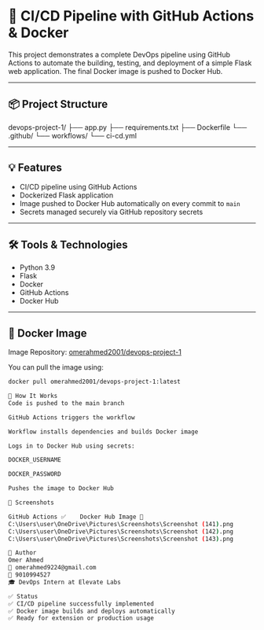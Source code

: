 # 🚀 CI/CD Pipeline with GitHub Actions & Docker

This project demonstrates a complete DevOps pipeline using GitHub Actions to automate the building, testing, and deployment of a simple Flask web application. The final Docker image is pushed to Docker Hub.

---

## 📦 Project Structure

devops-project-1/ ├── app.py ├── requirements.txt ├── Dockerfile └── .github/ └── workflows/ └── ci-cd.yml


---

## 💡 Features

- CI/CD pipeline using GitHub Actions
- Dockerized Flask application
- Image pushed to Docker Hub automatically on every commit to `main`
- Secrets managed securely via GitHub repository secrets

---

## 🛠 Tools & Technologies

- Python 3.9
- Flask
- Docker
- GitHub Actions
- Docker Hub

---

## 🐳 Docker Image

Image Repository: [omerahmed2001/devops-project-1](https://hub.docker.com/repository/docker/omerahmed2001/devops-project-1)

You can pull the image using:

```bash
docker pull omerahmed2001/devops-project-1:latest

🔧 How It Works
Code is pushed to the main branch

GitHub Actions triggers the workflow

Workflow installs dependencies and builds Docker image

Logs in to Docker Hub using secrets:

DOCKER_USERNAME

DOCKER_PASSWORD

Pushes the image to Docker Hub

📸 Screenshots

GitHub Actions ✅	Docker Hub Image 🐳
C:\Users\user\OneDrive\Pictures\Screenshots\Screenshot (141).png
C:\Users\user\OneDrive\Pictures\Screenshots\Screenshot (142).png
C:\Users\user\OneDrive\Pictures\Screenshots\Screenshot (143).png

👤 Author
Omer Ahmed
📧 omerahmed9224@gmail.com
📱 9010994527
🎓 DevOps Intern at Elevate Labs

✅ Status
✅ CI/CD pipeline successfully implemented
✅ Docker image builds and deploys automatically
✅ Ready for extension or production usage


